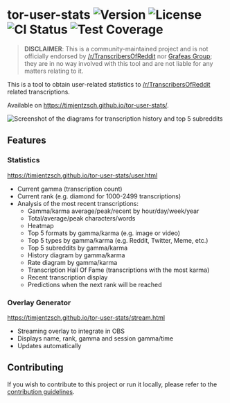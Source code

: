 # tor-user-stats ![Version](https://img.shields.io/github/v/tag/TimJentzsch/tor-user-stats?label=version) ![License](https://img.shields.io/github/license/TimJentzsch/tor-user-stats) ![CI Status](https://img.shields.io/github/workflow/status/TimJentzsch/tor-user-stats/ci?label=ci) ![Test Coverage](https://img.shields.io/codecov/c/github/TimJentzsch/tor-user-stats)

> **DISCLAIMER**: This is a community-maintained project and is not officially endorsed by [/r/TranscribersOfReddit](https://www.reddit.com/r/TranscribersOfReddit/wiki/index) nor [Grafeas Group](https://www.grafeas.org/about); they are in no way involved with this tool and are not liable for any matters relating to it.

This is a tool to obtain user-related statistics to [/r/TranscribersOfReddit](https://www.reddit.com/r/TranscribersOfReddit/) related transcriptions.

Available on https://timjentzsch.github.io/tor-user-stats/.

![Screenshot of the diagrams for transcription history and top 5 subreddits](https://imgur.com/99WkzCV.png)

## Features

### Statistics

https://timjentzsch.github.io/tor-user-stats/user.html

- Current gamma (transcription count)
- Current rank (e.g. diamond for 1000-2499 transcriptions)
- Analysis of the most recent transcriptions:
  - Gamma/karma average/peak/recent by hour/day/week/year
  - Total/average/peak characters/words
  - Heatmap
  - Top 5 formats by gamma/karma (e.g. image or video)
  - Top 5 types by gamma/karma (e.g. Reddit, Twitter, Meme, etc.)
  - Top 5 subreddits by gamma/karma
  - History diagram by gamma/karma
  - Rate diagram by gamma/karma
  - Transcription Hall Of Fame (transcriptions with the most karma)
  - Recent transcription display
  - Predictions when the next rank will be reached

### Overlay Generator

https://timjentzsch.github.io/tor-user-stats/stream.html

- Streaming overlay to integrate in OBS
- Displays name, rank, gamma and session gamma/time
- Updates automatically

## Contributing

If you wish to contribute to this project or run it locally, please refer to the [contribution guidelines](CONTRIBUTING.md).
